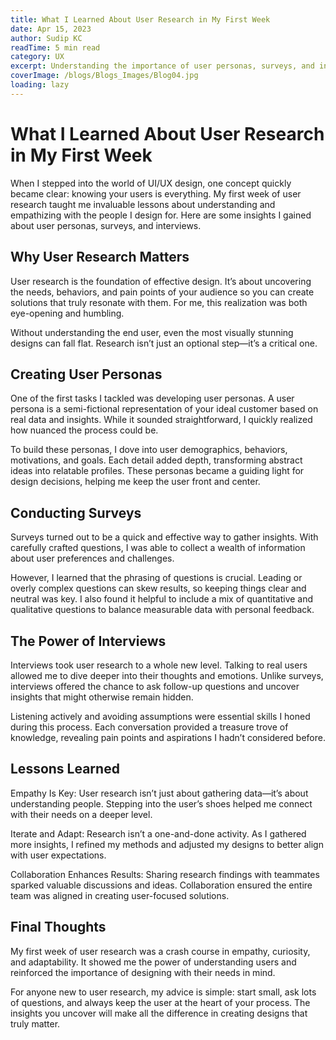 ```yaml
---
title: What I Learned About User Research in My First Week
date: Apr 15, 2023
author: Sudip KC
readTime: 5 min read
category: UX
excerpt: Understanding the importance of user personas, surveys, and interviews.
coverImage: /blogs/Blogs_Images/Blog04.jpg
loading: lazy
---
```


# What I Learned About User Research in My First Week

When I stepped into the world of UI/UX design, one concept quickly became clear: knowing your users is everything. My first week of user research taught me invaluable lessons about understanding and empathizing with the people I design for. Here are some insights I gained about user personas, surveys, and interviews.

## Why User Research Matters

User research is the foundation of effective design. It’s about uncovering the needs, behaviors, and pain points of your audience so you can create solutions that truly resonate with them. For me, this realization was both eye-opening and humbling.

Without understanding the end user, even the most visually stunning designs can fall flat. Research isn’t just an optional step—it’s a critical one.

## Creating User Personas

One of the first tasks I tackled was developing user personas. A user persona is a semi-fictional representation of your ideal customer based on real data and insights. While it sounded straightforward, I quickly realized how nuanced the process could be.

To build these personas, I dove into user demographics, behaviors, motivations, and goals. Each detail added depth, transforming abstract ideas into relatable profiles. These personas became a guiding light for design decisions, helping me keep the user front and center.

## Conducting Surveys

Surveys turned out to be a quick and effective way to gather insights. With carefully crafted questions, I was able to collect a wealth of information about user preferences and challenges.

However, I learned that the phrasing of questions is crucial. Leading or overly complex questions can skew results, so keeping things clear and neutral was key. I also found it helpful to include a mix of quantitative and qualitative questions to balance measurable data with personal feedback.

## The Power of Interviews

Interviews took user research to a whole new level. Talking to real users allowed me to dive deeper into their thoughts and emotions. Unlike surveys, interviews offered the chance to ask follow-up questions and uncover insights that might otherwise remain hidden.

Listening actively and avoiding assumptions were essential skills I honed during this process. Each conversation provided a treasure trove of knowledge, revealing pain points and aspirations I hadn’t considered before.

## Lessons Learned

Empathy Is Key: User research isn’t just about gathering data—it’s about understanding people. Stepping into the user’s shoes helped me connect with their needs on a deeper level.

Iterate and Adapt: Research isn’t a one-and-done activity. As I gathered more insights, I refined my methods and adjusted my designs to better align with user expectations.

Collaboration Enhances Results: Sharing research findings with teammates sparked valuable discussions and ideas. Collaboration ensured the entire team was aligned in creating user-focused solutions.

## Final Thoughts

My first week of user research was a crash course in empathy, curiosity, and adaptability. It showed me the power of understanding users and reinforced the importance of designing with their needs in mind.

For anyone new to user research, my advice is simple: start small, ask lots of questions, and always keep the user at the heart of your process. The insights you uncover will make all the difference in creating designs that truly matter.

